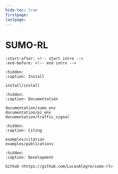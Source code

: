 ```yaml
---
hide-toc: true
firstpage:
lastpage:
---
```


# SUMO-RL

```{include} ../README.md
:start-after: <!-- start intro -->
:end-before: <!-- end intro -->
```

```{toctree}
:hidden:
:caption: Install

install/install
```

```{toctree}
:hidden:
:caption: Documentation

documentation/sumo_env
documentation/pz_env
documentation/traffic_signal
```

```{toctree}
:hidden:
:caption: Citing

examples/citation
examples/publications
```

```{toctree}
:hidden:
:caption: Development

Github <https://github.com/LucasAlegre/sumo-rl>
```